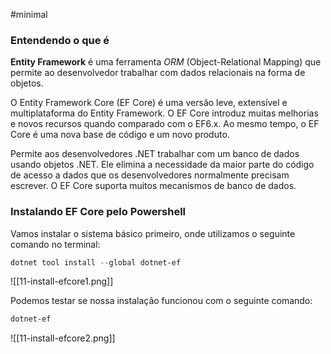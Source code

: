 #minimal 
### Entendendo o que é

__Entity Framework__ é uma ferramenta _ORM_ (Object-Relational Mapping) que permite ao desenvolvedor trabalhar com dados relacionais na forma de objetos.

O Entity Framework Core (EF Core) é uma versão leve, extensível e multiplataforma do Entity Framework. O EF Core introduz muitas melhorias e novos recursos quando comparado com o EF6.x. Ao mesmo tempo, o EF Core é uma nova base de código e um novo produto.

Permite aos desenvolvedores .NET trabalhar com um banco de dados usando objetos .NET. Ele elimina a necessidade da maior parte do código de acesso a dados que os desenvolvedores normalmente precisam escrever. O EF Core suporta muitos mecanismos de banco de dados.

### Instalando EF Core pelo Powershell

Vamos instalar o sistema básico primeiro, onde utilizamos o seguinte comando no terminal:

```powershell
dotnet tool install --global dotnet-ef
```

![[11-install-efcore1.png]]

Podemos testar se nossa instalação funcionou com o seguinte comando:

```powershell
dotnet-ef
```

![[11-install-efcore2.png]]


